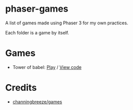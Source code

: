 # phaser-games
A list of games made using Phaser 3 for my own practices.

Each folder is a game by itself.

# Games
- Tower of babel: [Play](https://konato-debug.github.io/phaser-games/tower-of-babel/) / [View code](https://github.com/konato-debug/phaser-games/tree/master/tower-of-babel)

# Credits
- [channingbreeze/games](https://github.com/channingbreeze/games)
